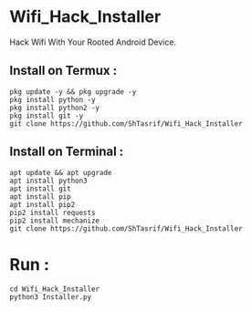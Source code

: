 # Wifi_Hack_Installer
Hack Wifi With Your Rooted Android Device.

## Install on Termux :
```
pkg update -y && pkg upgrade -y
pkg install python -y
pkg install python2 -y
pkg install git -y
git clone https://github.com/ShTasrif/Wifi_Hack_Installer
```
## Install on Terminal :
```
apt update && apt upgrade
apt install python3
apt install git
apt install pip
apt install pip2
pip2 install requests
pip2 install mechanize
git clone https://github.com/ShTasrif/Wifi_Hack_Installer
```
# Run :
```
cd Wifi_Hack_Installer
python3 Installer.py
```

